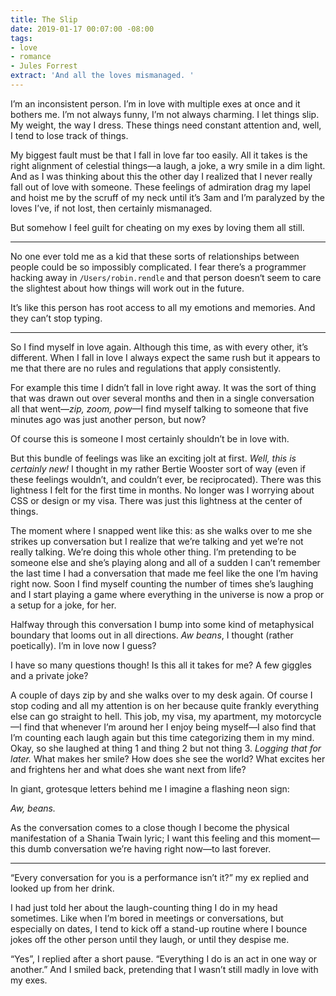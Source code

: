 ```yaml
---
title: The Slip
date: 2019-01-17 00:07:00 -08:00
tags:
- love
- romance
- Jules Forrest
extract: 'And all the loves mismanaged. '
---
```


I’m an inconsistent person. I’m in love with multiple exes at once and it bothers me. I’m not always funny, I’m not always charming. I let things slip. My weight, the way I dress. These things need constant attention and, well, I tend to lose track of things. 

My biggest fault must be that I fall in love far too easily. All it takes is the right alignment of celestial things—a laugh, a joke, a wry smile in a dim light. And as I was thinking about this the other day I realized that I never really fall out of love with someone. These feelings of admiration drag my lapel and hoist me by the scruff of my neck until it’s 3am and I’m paralyzed by the loves I’ve, if not lost, then certainly mismanaged. 

But somehow I feel guilt for cheating on my exes by loving them all still. 

***

No one ever told me as a kid that these sorts of relationships between people could be so impossibly complicated. I fear there’s a programmer hacking away in `/Users/robin.rendle` and that person doesn‘t seem to care the slightest about how things will work out in the future. 

It’s like this person has root access to all my emotions and memories. And they can’t stop typing. 

***

So I find myself in love again. Although this time, as with every other, it’s different. When I fall in love I always expect the same rush but it appears to me that there are no rules and regulations that apply consistently. 

For example this time I didn’t fall in love right away. It was the sort of thing that was drawn out over several months and then in a single conversation all that went—*zip, zoom, pow*—I find myself talking to someone that five minutes ago was just another person, but now?

Of course this is someone I most certainly shouldn’t be in love with. 

But this bundle of feelings was like an exciting jolt at first. _Well, this is certainly new!_ I thought in my rather Bertie Wooster sort of way (even if these feelings wouldn’t, and couldn’t ever, be reciprocated). There was this lightness I felt for the first time in months. No longer was I worrying about CSS or design or my visa. There was just this lightness at the center of things. 

The moment where I snapped went like this: as she walks over to me she strikes up conversation but I realize that we’re talking and yet we’re not really talking. We’re doing this whole other thing. I’m pretending to be someone else and she’s playing along and all of a sudden I can’t remember the last time I had a conversation that made me feel like the one I’m having right now. Soon I find myself counting the number of times she’s laughing and I start playing a game where everything in the universe is now a prop or a setup for a joke, for her.

Halfway through this conversation I bump into some kind of metaphysical boundary that looms out in all directions. _Aw beans_, I thought (rather poetically). I’m in love now I guess? 

I have so many questions though! Is this all it takes for me? A few giggles and a private joke? 

A couple of days zip by and she walks over to my desk again. Of course I stop coding and all my attention is on her because quite frankly everything else can go straight to hell. This job, my visa, my apartment, my motorcycle—I find that whenever I’m around her I enjoy being myself—I also find that I’m counting each laugh again but this time categorizing them in my mind. Okay, so she laughed at thing 1 and thing 2 but not thing 3. _Logging that for later._ What makes her smile? How does she see the world? What excites her and frightens her and what does she want next from life? 

In giant, grotesque letters behind me I imagine a flashing neon sign: 

_Aw, beans._

As the conversation comes to a close though I become the physical manifestation of a Shania Twain lyric; I want this feeling and this moment—this dumb conversation we’re having right now—to last forever.

***

“Every conversation for you is a performance isn’t it?” my ex replied and looked up from her drink. 

I had just told her about the laugh-counting thing I do in my head sometimes. Like when I’m bored in meetings or conversations, but especially on dates, I tend to kick off a stand-up routine where I bounce jokes off the other person until they laugh, or until they despise me. 

“Yes”, I replied after a short pause. “Everything I do is an act in one way or another.” And I smiled back, pretending that I wasn’t still madly in love with my exes.